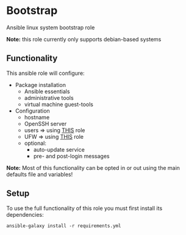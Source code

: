 # Bootstrap
Ansible linux system bootstrap role

**Note:** this role currently only supports debian-based systems

## Functionality

This ansible role will configure:
* Package installation
  * Ansible essentials
  * administrative tools
  * virtual machine guest-tools
* Configuration
  * hostname
  * OpenSSH server
  * users => using [THIS](https://github.com/ansibleguy/base-users) role
  * UFW => using [THIS](https://github.com/ansibleguy/base-ufw) role
  * optional:
    * auto-update service
    * pre- and post-login messages


**Note:** Most of this functionality can be opted in or out using the main defaults file and variables!


## Setup
To use the full functionality of this role you must first install its dependencies:

```
ansible-galaxy install -r requirements.yml
```

